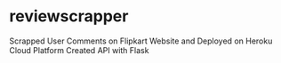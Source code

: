 # reviewscrapper
Scrapped User Comments on Flipkart Website and Deployed on Heroku Cloud Platform
Created API with Flask 

